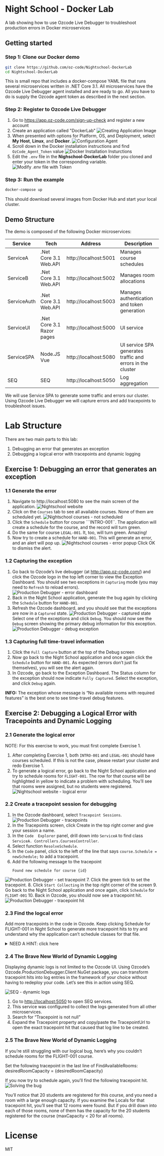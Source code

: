 # Night School - Docker Lab
A lab showing how to use Ozcode Live Debugger to troubleshoot production errors in Docker microservices  

## Getting started

### Step 1: Clone our Docker demo
```bash
git clone https://github.com/oz-code/Nightschool-DockerLab
cd Nightschool-DockerLab
```
This is small repo that includes a docker-compose YAML file that runs several microservices written in .NET Core 3.1. All microservices have the Ozcode Live Debugger agent installed and are ready to go. All you have to do is supply the Ozcode agent token as described in the next section.

### Step 2: Register to Ozcode Live Debugger
1. Go to https://app.oz-code.com/sign-up-check and register a new account
2. Create an application called "DockerLab"
![Creating Application Image](./images/CreateApp.png "Creating Application Image")
3. When presented with options for Platform, OS, and Deployment, select **My Host**, **Linux**, and **Docker**. 
![Configuration Agent](./images/AgentConfig.png "Configuring Agent")
4. Scroll down in the Docker installation instructions and find ```OzCode_Agent_Token``` value
![Docker Installation Insturctions](./images/DockerInstCopy.png "Docker Installation Insturctions")
5. Edit the ```.env``` file in the **Nighschool-DockerLab** folder you cloned and enter your token in the corresponding variable.
![Modify .env file with Token](./images/AddOzcodeToken.png "Modify .env file with Token")

### Step 3: Run the example
```bash
docker-compose up
```
This should download several images from Docker Hub and start your local cluster.


## Demo Structure
The demo is composed of the following Docker microservices:

| Service | Tech | Address | Description |
|--|--|--|--|
| ServiceA | .Net Core 3.1 Web.API | http://localhost:5001 | Manages course schedules
| ServiceB | .Net Core 3.1 Web.API | http://localhost:5002 | Manages room allocations
| ServiceAuth | .Net Core 3.1 Web.API | http://localhost:5003 | Manages authentication and token generation
| ServiceUI | .Net Core 3.1 Razor pages | http://localhost:5000 | UI service
| ServiceSPA | Node.JS Vue | http://localhost:5080 | UI service SPA generates traffic and errors in the cluster
| SEQ | SEQ | http://localhost:5050 | Log aggregation

We will use Service SPA to generate some traffic and errors our cluster. Using Ozcode Live Debugger we will capture errors and add tracepoints to troubleshoot issues.

# Lab Structure

There are two main parts to this lab:

 1. Debugging an error that generates an exception
 2. Debugging a logical error with tracepoints and dynamic logging

## Exercise 1: Debugging an error that generates an exception 

### 1.1 Generate the error
1. Navigate to http://localhost:5080 to see the main screen of the application.
![Nightschool website](./images/Nightschool.png "Nightschool website")
2. Click on the ```Courses``` tab to see all available courses. None of them are scheduled yet. 
![Nightschool courses - not scheduled](./images/CoursesNotSched.png "Nightschool courses - not scheduled")
3. Click the ```Schedule``` button for course ```INTRO-001``. The application will create a schedule for the course, and the record will turn green.
4. Do the same for course ```LEGAL-001```. It, too, will turn green. Amazing!
5. Now try to create a schedule for ```HAND-001```. This will generate an error, and an alert will pop up. 
![Nightschool courses - error popup](./images/ErrorPopup.png "Nightschool courses - error popup")
Click OK to dismiss the alert.

### 1.2 Capturing the exception
1. Go back to Ozcode’s live debugger (at http://app.oz-code.com/) and click the Ozcode logo in the top left corner to view the Exception Dashboard. You should see two exceptions in ```Capturing``` mode (you may need to ``Refresh``  to reload errors). 
![Production Debugger - error dashboard](./images/Exceptions.png "Production Debugger - error dashboard")
2. Back in the Night School application, generate the bug again by clicking the ```Schedule``` button for ```HAND-001```.
3. Refresh the Ozcode dashboard, and you should see that the exceptions are now in a ``Captured`` state. 
![Production Debugger - captured state](./images/Captured.png "Production Debugger - captured state")
Select one of the exceptions and click ``Debug``. You should now see the ``Debug`` screen showing the primary debug information for this exception.
![Production Debugger - debug exception](./images/PrimaryCapture.png "Production Debugger - debug exception")

### 1.3 Capturing full time-travel information
1. Click the ``Full Capture`` button at the top of the Debug screen
2. Now go back to the Night School application and once again click the ``Schedule`` button for ``HAND-001``. As expected (errors don’t just fix themselves), you will see the alert again.
3.  In Ozcode, go back to the Exception Dashboard. The Status column for the exception should now indicate ``Fully Captured``. Select the exception, and click ``Debug`` again.

**INFO:** The exception whose message is “No available rooms with required features” is the best one to see time-travel debug features.

## Exercise 2: Debugging a Logical Error with Tracepoints and Dynamic Logging

### 2.1 Generate the logical error
NOTE: For this exercise to work, you must first complete Exercise 1.

1. After completing Exercise 1, both ``INTRO-001`` and ``LEGAL-001`` should have courses scheduled. If this is not the case, please restart your cluster and redo Exercise 1.
2. To generate a logical error, go back to the Night School application and try to schedule rooms for `FLIGHT-001`. The row for that course will be highlighted in yellow to indicate a problem with scheduling. You’ll see that rooms were assigned, but no students were registered.
![Nightschool website - logical error](./images/LogicalError.png "Nightschool website - logical error")


### 2.2 Create a tracepoint session for debugging
1. In the Ozcode dashboard, select `Tracepoint Sessions`.
![Production Debugger - tracepoints](./images/TPSessions.png "Production Debugger - tracepoints")
2. In the Tracepoints screen, click Create in the top right corner and give your session a name.
3.  In the `Code  Explorer` panel, drill down into `ServiceA` to find class `ServiceA. Controllers.CoursesController`.  
4. Select function `ResolveSchedule`.
5. In the `Code` panel, click to the left of the line that says `course.Schedule = newSchedule;` to add a tracepoint.
6. Add the following message to the tracepoint
   ```
   Found new schedule for course {id}
   ```
![Production Debugger - set tracepoint](./images/TPSet.png "Production Debugger - set tracepoint")
7. Click the green tick to set the tracepoint.
8. Click `Start Collecting` in the top right corner of the screen
9. Go back to the Night School application and once again, click `Schedule` for `FLIGHT-001`
10.  Back in Ozcode, you should now see a tracepoint hit.
![Production Debugger - tracepoint hit](./images/TPHit.png "Production Debugger - tracepoint hit")

### 2.3 Find the logcal error
Add more tracepoints in the code in Ozcode. Keep clicking Schedule for FLIGHT-001 in Night School to generate more tracepoint hits to try and understand why the application can’t schedule classes for that file.

<p>
<details>
<summary>
NEED A HINT: click here
</summary>
To schedule a class, the application must find an available room that has the capacity to handle the number of students registered for the course. Add some tracepoints in **FindAvailableRooms** (under **ServiceA.Controllers.CoursesController**). If you still don’t get it, go to 2.5 Root Cause at the end of this lab where we spill the beans.
</details>
</p>

### 2.4 The Brave New World of Dynamic Logging
Displaying dynamic logs is not limited to the Ozcode UI. Using Ozcode’s Ozcode.ProductionDebugger.Client NuGet package, you can transform tracepoint hits into log entries in the framework of your choice without having to redeploy your code. Let’s see this in action using SEQ.

![SEQ - dynamic logs](./images/SEQ.png "Production SEQ - dynamic logs")

1.  Go to [http://localhost:5050](http://localhost:5050) to open SEQ services.  
2.  This service was configured to collect the logs generated from all other microservices.
3.  Search for “Tracepoint is not null”
4.  Expand the Tracepoint property and copy/paste the TracepointUrl to open the exact tracepoint hit that caused that log line to be created.

### 2.5 The Brave New World of Dynamic Logging
If you’re still struggling with our logical bug, here’s why you couldn’t schedule rooms for the FLIGHT-001 course.

Set the following tracepoint in the last line of FindAvailableRooms:  
desiredRoomCapacity = {desiredRoomCapacity}

If you now try to schedule again, you’ll find the following tracepoint hit.
![Solving the bug](./images/Desired20.png "Solving the bug")

You’ll notice that 20 students are registered for this course, and you need a room with a large enough capacity. If you examine the Locals for that tracepoint hit, you’ll see that 12 rooms were found. But if you drill down into each of those rooms, none of them has the capacity for the 20 students registered for the course (maxCapacity < 20 for all rooms).

# License

MIT

